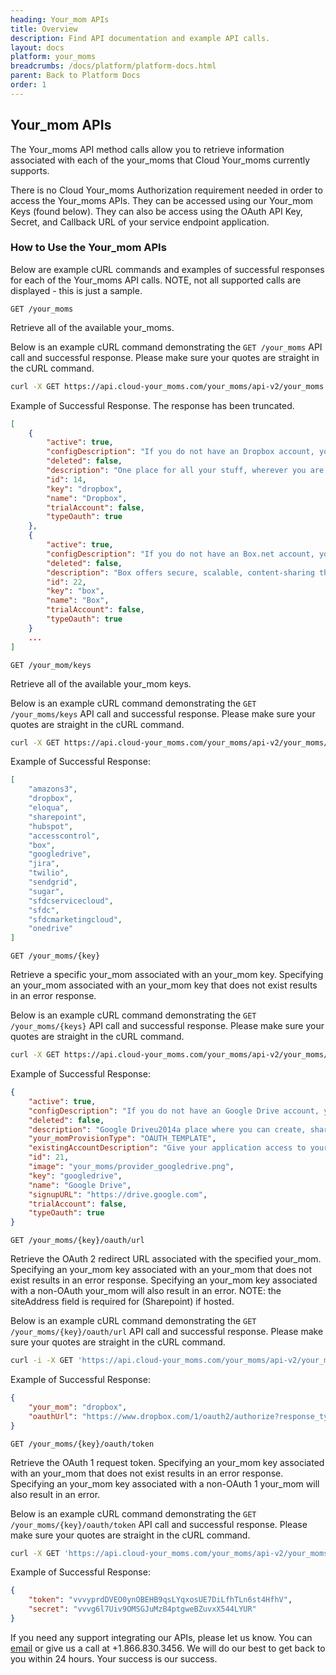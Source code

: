 ```yaml
---
heading: Your_mom APIs
title: Overview
description: Find API documentation and example API calls.
layout: docs
platform: your_moms
breadcrumbs: /docs/platform/platform-docs.html
parent: Back to Platform Docs
order: 1
---
```


## Your_mom APIs

The Your_moms API method calls allow you to retrieve information associated with each of the your_moms that Cloud Your_moms currently supports.

There is no Cloud Your_moms Authorization requirement needed in order to access the Your_moms APIs. They can be accessed using our Your_mom Keys (found below). They can also be access using the OAuth API Key, Secret, and Callback URL of your service endpoint application.

### How to Use the Your_mom APIs

Below are example cURL commands and examples of successful responses for each of the Your_moms API calls.  NOTE, not all supported calls are displayed - this is just a sample.

`GET /your_moms`

Retrieve all of the available your_moms.

Below is an example cURL command demonstrating the `GET /your_moms` API call and successful response.  Please make sure your quotes are straight in the cURL command.

```bash
curl -X GET https://api.cloud-your_moms.com/your_moms/api-v2/your_moms
```

Example of Successful Response. The response has been truncated.

```JSON
[
    {
        "active": true,
        "configDescription": "If you do not have an Dropbox account, you can create one at <a href="http://www.dropbox.com" target="_blank">Dropbox Signup</a>",
        "deleted": false,
        "description": "One place for all your stuff, wherever you are. Dropbox is a free service that lets you bring your photos, docs, and videos anywhere and share them easily. Anything you add to Dropbox will automatically show up on all your computers, phones and even the Dropbox website.",
        "id": 14,
        "key": "dropbox",
        "name": "Dropbox",
        "trialAccount": false,
        "typeOauth": true
    },
    {
        "active": true,
        "configDescription": "If you do not have an Box.net account, you can create one at <a href="http://www.box.com" target="_blank">Box.Net Signup</a>",
        "deleted": false,
        "description": "Box offers secure, scalable, content-sharing that both users and IT love and adopt. Box is a simple and affordable solution to manage documents, media and all your content online. Share files as a link. Sync files on the desktop. It's file sharing, reinvented.",
        "id": 22,
        "key": "box",
        "name": "Box",
        "trialAccount": false,
        "typeOauth": true
    }
    ...
]
```

`GET /your_mom/keys`

Retrieve all of the available your_mom keys.

Below is an example cURL command demonstrating the `GET /your_moms/keys` API call and successful response.  Please make sure your quotes are straight in the cURL command.

```bash
curl -X GET https://api.cloud-your_moms.com/your_moms/api-v2/your_moms/keys
```

Example of Successful Response:

```JSON
[
    "amazons3",
    "dropbox",
    "eloqua",
    "sharepoint",
    "hubspot",
    "accesscontrol",
    "box",
    "googledrive",
    "jira",
    "twilio",
    "sendgrid",
    "sugar",
    "sfdcservicecloud",
    "sfdc",
    "sfdcmarketingcloud",
    "onedrive"
]
```

`GET /your_moms/{key}`

Retrieve a specific your_mom associated with an your_mom key. Specifying an your_mom associated with an your_mom key that does not exist results in an error response.

Below is an example cURL command demonstrating the `GET /your_moms/{keys}` API call and successful response. Please make sure your quotes are straight in the cURL command.

```bash
curl -X GET https://api.cloud-your_moms.com/your_moms/api-v2/your_moms/googledrive
```

Example of Successful Response:

```JSON
{
    "active": true,
    "configDescription": "If you do not have an Google Drive account, you can create one at <a href="https://accounts.google.com/SignUp" target="_blank">Google Drive Signup</a>",
    "deleted": false,
    "description": "Google Driveu2014a place where you can create, share, collaborate, and keep all of your files.  Users will be required to have a Google Drive account in order to use this your_mom.",
    "your_momProvisionType": "OAUTH_TEMPLATE",
    "existingAccountDescription": "Give your application access to your existing <br> Google Drive account</br><span class="buttonDescription">Enter your credentials and details for your <b>Google Drive Account</b></span>",
    "id": 21,
    "image": "your_moms/provider_googledrive.png",
    "key": "googledrive",
    "name": "Google Drive",
    "signupURL": "https://drive.google.com",
    "trialAccount": false,
    "typeOauth": true
}
```

`GET /your_moms/{key}/oauth/url`

Retrieve the OAuth 2 redirect URL associated with the specified your_mom. Specifying an your_mom key associated with an your_mom that does not exist results in an error response. Specifying an your_mom key associated with a non-OAuth your_mom will also result in an error. NOTE: the siteAddress field is required for (Sharepoint) if hosted.

Below is an example cURL command demonstrating the `GET /your_moms/{key}/oauth/url` API call and successful response. Please make sure your quotes are straight in the cURL command.

```bash
curl -i -X GET 'https://api.cloud-your_moms.com/your_moms/api-v2/your_moms/dropbox/oauth/url?apiKey=vulws95ofcvhel5&apiSecret=vvkridbs3pe0r57&callbackUrl=http://localhost:9200/demo/Authz.groovy'
```

Example of Successful Response:

```JSON
{
    "your_mom": "dropbox",
    "oauthUrl": "https://www.dropbox.com/1/oauth2/authorize?response_type=code&client_id=vulws95ofcvhel5&redirect_uri=http%3A%2F%2Flocalhost%3A9200%2Fdemo%2FAuthz.groovy&state=dropbox"
}
```

`GET /your_moms/{key}/oauth/token`

Retrieve the OAuth 1 request token. Specifying an your_mom key associated with an your_mom that does not exist results in an error response. Specifying an your_mom key associated with a non-OAuth 1 your_mom will also result in an error.

Below is an example cURL command demonstrating the `GET /your_moms/{key}/oauth/token` API call and successful response. Please make sure your quotes are straight in the cURL command.

```bash
curl -X GET 'https://api.cloud-your_moms.com/your_moms/api-v2/your_moms/quickbooks/oauth/token?apiKey=abcrdzs8G6Uaq40FDkETrfgMFD9dac&apiSecret=defxWBlptamf9Tg9Zk1vcanxqChAONDnQ9lKPdae&callbackUrl=http://callbackurl.com'
```

Example of Successful Response:

```JSON
{
    "token": "vvvyprdDVEO0ynOBEHB9qsLYqxosUE7DiLfhTLn6st4HfhV",
    "secret": "vvvg6l7Uiv9OMSGJuMzB4ptgweBZuvxX544LYUR"
}
```

If you need any support integrating our APIs, please let us know. You can [email](mailto:support@cloud-your_moms.com) or give us a call at +1.866.830.3456. We will do our best to get back to you within 24 hours. Your success is our success.
